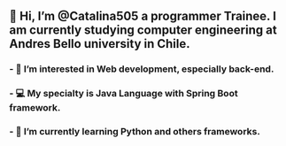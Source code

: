 ## 👋 Hi, I’m @Catalina505 a programmer Trainee. I am currently studying computer engineering at Andres Bello university in Chile.
### - 👀 I’m interested in Web development, especially back-end.
### - 💻 My specialty is Java Language with Spring Boot framework.
### - 🌱 I’m currently learning Python and others frameworks.


<!---
Catalina505/Catalina505 is a ✨ special ✨ repository because its `README.md` (this file) appears on your GitHub profile.
You can click the Preview link to take a look at your changes.
--->

